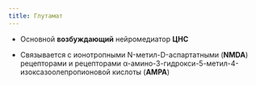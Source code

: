 ```yaml
---
title: Глутамат
---
```


- Основной **возбуждающий** нейромедиатор **ЦНС**

- Связывается с ионотропными N-метил-D-аспартатными (**NMDA**) рецепторами и рецепторами α-амино-3-гидрокси-5-метил-4-изоксазоолепропионовой кислоты (**AMPA**)
